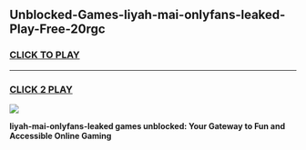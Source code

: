 
## Unblocked-Games-liyah-mai-onlyfans-leaked-Play-Free-20rgc
<h3>
<a href="https://premium76.site?title=liyah-mai-onlyfans-leaked&ref=23A">CLICK TO PLAY</a></h3>
<hr>

<h3>
<a href="https://premium76.site?title=liyah-mai-onlyfans-leaked&ref=23A">CLICK 2 PLAY</a>
  
</h3>

<a href="https://premium76.site?title=liyah-mai-onlyfans-leaked&ref=23A"><img src="https://clearcache.store/games.png"></a>


**liyah-mai-onlyfans-leaked games unblocked: Your Gateway to Fun and Accessible Online Gaming**

